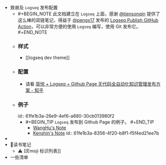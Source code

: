 - 致谢及 `Logseq` 发布配置
	- #+BEGIN_NOTE
	  此文档建立在 `Logseq` 上面，感谢 [@tiensonqin](https://twitter.com/tiensonqin) 提供了这么棒的双链笔记，得益于 [@pengx17](https://twitter.com/pengx17) 发布的 [Logseq Publish GitHub Action](https://pengx17.github.io/knowledge-garden/#/page/logseq%20publish%20github%20action)，可以非常方便的使用 `Logseq` 编写，使用 Git 发布它。
	  #+END_NOTE
	- ### 样式
		- [[logseq dev theme]]
	- ### 配置
		- 请看 [简悦 + Logseq + Github Page 无代码全自动化知识管理发布方案 - 知乎](https://zhuanlan.zhihu.com/p/467192292)
	- ### 例子
	  id:: 61fe1b3a-26e9-4ef6-a880-30cb013980f2
		- #+BEGIN_TIP
		  `Logseq` 发布到 Github Page 的例子。
		  #+END_TIP
			- [WangHu's Note](https://wanghusw.github.io/note)
			- [Kenshin's Note](https://kenshin.wang/note)
			  id:: 61fe1b3a-8356-4f20-b8f1-f5f4ed21ee7b
-
- 📖读书笔记
	- ⚠ [[Emoji 标识列表]]
- 一些清单